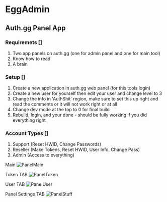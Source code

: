# EggAdmin

## Auth.gg Panel App
### Requiremets []
1. Two app panels on auth.gg (one for admin panel and one for main tool)
2. Know how to read
3. A brain

### Setup []
1. Create a new application in auth.gg web panel (for this tools login)
2. Create a new user for yourself then edit your user and change level to 3
3. Change the info in 'AuthShit' region, make sure to set this up right and read the comments or it will not work right or at all
4. Change dev mode at the top to 0 for final build
5. Rebuild, login, and your done - should be fully working if you did everything right

### Account Types []
1. Support (Reset HWID, Change Passwords)
2. Reseller (Make Tokens, Reset HWID, User Info, Change Pass)
3. Admin (Access to everything)


Main
![PanelMain](https://i.imgur.com/2BJZV2L.png)

Token TAB
![PanelToken](https://i.imgur.com/s3hFswz.png)

User TAB
![PanelUser](https://i.imgur.com/dxamyFE.png)

Panel Settings TAB
![PanelStuff](https://i.imgur.com/NDUXUPj.png)
